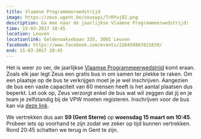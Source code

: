 ```yaml
---
title: Vlaamse Programmeerwedstrijd
image: https://zeus.ugent.be/zeuswpi/TrRYuj82.png
description: Ga mee naar de jaarlijkse Vlaamse Programmeerwedstrijd!
time: 15-03-2017 10:45
location: Leuven
locationlink: Geldenaaksebaan 335, 3001 Leuven
facebook: https://www.facebook.com/events/226450807821839/
end: 15-03-2017 20:45
---
```


Het is weer zo ver, de jaarlijkse [Vlaamse Programmeerwedstrijd](http://www.vlaamseprogrammeerwedstrijd.be/) komt eraan. Zoals elk jaar legt Zeus een gratis bus in om samen ter plekke te raken. Om een plaatsje op de bus te verkrijgen moet je je wel inschrijven. Aangezien de bus een vaste capaciteit van 60 mensen heeft is het aantal plaatsen dus beperkt. Let ook op, Zeus verzorgt enkel de bus wat wil zeggen dat jij en je team je zelfstandig bij de VPW moeten registeren. Inschrijven voor de bus kan via [deze link](https://event.fkgent.be/events/141).

We vertrekken dus aan **S9 (Gent Sterre)** op **woensdag 15 maart om 10:45**. Probeer iets op voorhand te zijn zodat we zeker op tijd kunnen vertrekken. Rond 20:45 schatten we terug in Gent te zijn.
